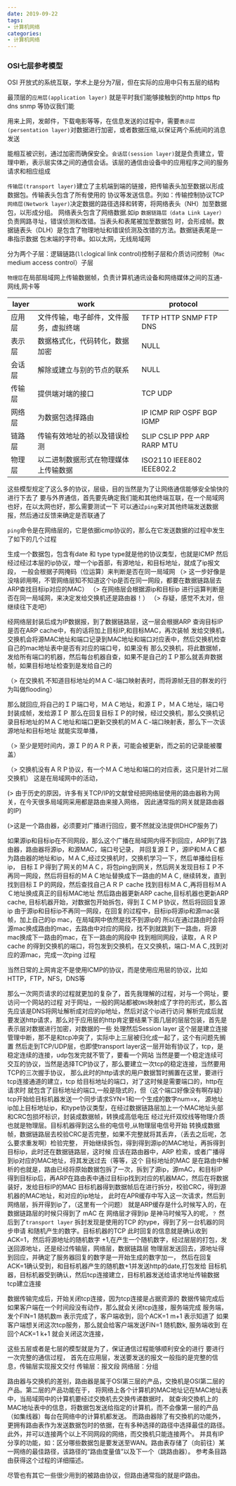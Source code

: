 ```yaml
---
date: 2019-09-22
tags:
- 计算机网络
categories:
- 计算机网络
---
```

### OSI七层参考模型

OSI 开放式的系统互联，学术上是分为7层，但在实际的应用中只有五层的结构

最顶层的`应用层(application layer)` 就是平时我们能够接触到的http https ftp dns snmp 等协议我们能

用来上网，发邮件，下载电影等等，在信息发送的过程中，需要`表示层(persentation layer)`对数据进行加密，或者数据压缩,以保证两个系统间的消息发送

能相互被识别，通过加密而确保安全。`会话层(session layer)`就是负责建立，管理中断，表示层实体之间的通信会话。该层的通信由设备中的应用程序之间的服务请求和相应组成

`传输层(transport layer)`建立了主机端到端的链接，把传输表头加至数据以形成数据包。传输表头包含了所有使用的
协议等发送信息。列如：传输控制协议TCP
`网络层(Network layer)`决定数据的路径选择和转寄，将网络表头（NH）加至数据包，以形成分组。
网络表头包含了网络数据.如ip
`数据链路层（data Link Layer）` 负责网路寻址，错误侦测和改错。当表头和表尾被加至数据包
时，会形成帧。数据链表头（DLH）是包含了物理地址和错误侦测及改错的方法。数据链表尾是一串指示数据
包末端的字符串。如以太网，无线局域网

分为两个子层：逻辑链路(`llc`logical link control)控制子层和介质访问控制（`Mac` medium access control）子层

`物理层`在局部局域网上传输数据帧，负责计算机通讯设备和网络媒体之间的互通-网线,网卡等

|  layer | work|protocol |
|---|---|---|
|  应用层 |文件传输，电子邮件，文件服务，虚拟终端|TFTP HTTP SNMP FTP DNS|
|    表示层      | 数据格式化，代码转化，数据加密| NULL |
|    会话层      | 解除或建立与别的节点的联系    | NULL |
|    传输层      | 提供端对端的接口                    | TCP UDP
|    网络层      | 为数据包选择路由                    | IP ICMP RIP OSPF BGP IGMP
|    链路层      | 传输有效地址的祯以及错误检测          | SLIP CSLIP PPP ARP RARP MTU
 |   物理层      | 以二进制数据形式在物理媒体上传输数据   | ISO2110 IEEE802 IEEE802.2





这些模型规定了这么多的协议，层级，目的当然是为了让网络通信能够安全愉快的进行下去了
要与外界通信，首先要先确定我们能和其他终端互联，在一个局域网也好，在以太网也好，那么需要测试一下
可以通过`ping`来对其他终端发送数据报，然后通过反馈来确定是否联通了

`ping`命令是在网络层的，它是依据icmp协议的，那么在它发送数据的过程中发生了如下的几个过程

生成一个数据包，包含有date 和 type type就是他的协议类型，也就是ICMP
然后经过经过本层的ip协议，增一个ip首部，有源地址，和目标地址，就成了ip报文段， 一般会根据子网掩码（位运算）来判断是否在同一局域网
（> 这一步好像是没啥卵用啊，不管网络层知不知道这个ip是否在同一网段，都要在数据链路层去ARP查找目标ip对应的MAC）
（> 在网络层会根据源ip和目标ip 进行运算判断是否在同一局域网，来决定发给交换机还是路由器！）
（> 存疑，感觉不太对，但继续往下走吧）

经网络层封装后成为IP数据报，到了数据链路层，这一层会根据ARP 查询目标IP是否在ARP cache中，有的话将加上目标IP,和目标MAC，再次装帧
发给交换机，交换机会将源MAC地址和端口记录到MAC地址和端口对应表中，然后交换机检查自己的mac地址表中是否有对应的端口号，如果没有
那么交换机，将此数据帧，发给所有端口的机器，然后每台机器自查，如果不是自己的ＩＰ那么就丢弃数据帧，如果目标地址检查到是发给自己的

（> 在交换机 不知道目标地址的ＭＡＣ-端口映射表时，而将源帧无目的群发的行为叫做flooding）

那么就回应,将自己的ＩＰ端口号，ＭＡＣ地址，和源ＩＰ，ＭＡＣ地址，端口号封装成帧，发给源ＩＰ
那么在回复目标ＩＰ的时候，经过交换机，那么交换机记录目标地址的ＭＡＣ地址和端口更新交换机的ＭＡＣ-端口映射表，那么下一次该源地址和目标地址
就能实现单播，

（> 至少是短时间内，源ＩＰ的ＡＲＰ表，可能会被更新，而之前的记录能被覆盖）

（> 交换机没有ＡＲＰ协议，有一个ＭＡＣ地址和端口的对应表，这只是针对二层交换机）
这是在局域网中的活动，

(> 由于历史的原因，许多有关TCP/IP的文献曾经把网络层使用的路由器称为网关，在今天很多局域网采用都是路由来接入网络，
因此通常指的网关就是路由器的IP)

(>这是一个路由器，必须要对广播进行回应，要不然就没法提供DHCP服务了)

如果源ip和目标ip在不同网段，那么这个广播在局域网内得不到回应，ARP到了路由器，路由器将源ip，和源MAC，端口号记录，
并回复源ＩＰ，源IP和ＭＡＣ都为路由器的地址和ip，ＭＡＣ,经过交换机时，交换机学习一下，然后单播给目标ip，
目标ＩＰ得到了网关的ＭＡＣ，将包ping到网关，然后网关发现目标ＩＰ不再同一网段，然后将目标的ＭＡＣ地址替换成下一路由的ＭＡＣ,
继续转发，直到找到目标ＩＰ的网段，然后查找自己ＡＲＰ cache 找到目标ＭＡＣ,再将目标ＭＡＣ地址换成真正的目标MAC地址
然后路由器更新ARP cache,目标机器也更新ARP cache, 目标机器开始，对数据包开始拆包，得到ＩＣＭＰ协议，然后将回回复源ip
由于源ip和目标ip不再同一网段，在回复的过程中，目标ip将源ip和源mac装帧，加上自己的ip mac，在局域网中依然是找不到源ip的
所以在通过路由时会将源mac换成路由的mac，去路由中对应的网段，找不到就跳到下一路由，将源mac换成下一路由的mac，在下一路由的网段中
找到相同网段，读取，ＡＲＰ cache 的得到交换机的端口，将包发到交换机，在又交换机，端口-ＭＡＣ,找到对应的源mac，完成一次ping
过程

当然日常的上网肯定不是使用ICMP的协议，而是使用应用层的协议，比如HTTP，FTP，NFS，DNS等

那么一次网页请求的过程就更加的复杂了，首先我理解的过程，对与一个网址，要访问一个网站的过程
对于网址，一般的网站都被`DNS`映射成了字符的形式，那么首先应该是DNS将网址解析成对应的ip地址，然后对这个ip进行访问
解析完成后就要发送http请求，那么对于应用层的http肯定要结果下面几层的层层包装，首先是表示层对数据进行加密，对数据的一些
处理然后Session layer 这个层是建立连接管理中断，那不是和tcp冲突了，实际中上三层被归化成一起了，这个有问题先搁置
然后走到TCP/UDP层，也即使transport layer这一层开始有协议了，tcp，是稳定连续的连接，udp包发完就不管了，要看一个网站
当然是要一个稳定连续可交互的协议，当然是选择TCP协议了，那么要建立一次tcp的稳定连接，当然要用TCP的三次握手协议，
那么此时的http请求的用户数据暂时搁置在这里，要进行tcp连接通道的建立，tcp
给目标地址的端口，对了这时候是需要端口的，http在请求时
就包含了目标地址的端口,一般是隐式的，但（这个端口好像没有啊存疑）tcp开始给目标机器发送一个同步请求SYN=1和一个生成的数字num=x，
源地址ip加上目标地址ip，和type协议类型，在经过数据链路层加上一个MAC地址头部和CRC包损坏标识，封装成数据帧，转换成高低电压
经过光纤双绞线等物理介质也就是物理层。目标机器得到这么些的电信号,从物理层电信号开始
转换成数据帧，数据链路层去校验CRC是否完整，如果不完整就将其丢弃，（丢去之后呢，怎么要求重发啊）检验完整，
开始继续拆包，得到得到源ip的MAC地址，再拆得到目标ip，此时还在数据链路层，这时候
应该在路由器中，ARP
检索，或者广播得到ip对应的MAC地址，将其发送过去（等等，这个
目标地址的MAC
是在路由中解析的也就是，路由已经将原始数据包拆了一次，拆到了源ip，源mAC，和目标IP
得到目标ip后，再ARP在路由表中通过目标ip找到对应的机器MAC，然后在将数据装好，发给目标IP的MAC
目标机器得到数据帧后在进行拆分，校验CRC，得到源机器的MAC地址，和对应的ip地址，
此时在APR缓存中写入这一次请求，然后到网络层，拆开得到ip了，（这里有一个问题）
就是ARP缓存是什么时候写入的，在数据链路层的时候只得到了 mAC 在
网络层才得到ip 是神马时候写入的呢，`？` 然后到了`transport layer`
拆封发现是使用的TCP 的type，得到了另一台机器的同步申请
和随机产生的数字。目标机器的TCP
此时回复的信息就是确认收到ACK=1，然后将源地址的随机数字
+1,在产生一个随机数字，经过层层的打包，发送回源地址，还是经过传输层，网络层，数据链路层
物理层发送回去，源地址得到回应，并确定了服务器回复的数字是一开始生成的数字加一，
然后在回复ACK=1确认受到，和目标机器产生的随机数+1并发送http的date,打包发给
目标机器，目标机器受到确认，然后tcp连接建立，目标机器发送给请求地址传输数据tcp建立连接

数据传输完成后，开始关闭tcp连接，因为tcp连接是占据资源的
数据传输完成后如果客户端在一个时间段没有动作，那么就会关闭tcp连接，服务端完成
服务端，发个FIN=1 随机数m 表示完成了，客户端收到，回个ACK=1 m+1 表示知道了
如果客户端想关闭这次tcp服务，那么就会给客户端发送FIN=1 随机数k, 服务端收到
在回个ACK=1 k+1 就会关闭这次连接，


这些五层或者是七层的模型就是为了，保证通信过程能够顺利安全的进行
要进行一次完整的通信过程，
首先在应用层，发送要发送的报文一般指的是完整的信息，传输层实现报文交付
传输层：报文段
网络层：分组


路由器与交换机的差别，路由器是属于OSI第三层的产品，交換机是OSI第二层的产品。第二层的产品功能在于，
将网络上各个计算机的MAC地址记在MAC地址表中，当局域网中的计算机要经过交換机去交换传递数据时，
就查询交換机上的MAC地址表中的信息，将数据包发送给指定的计算机，而不会像第一层的产品（如集线器）每台在网络中的计算机都发送。
而路由器除了有交換机的功能外，更拥有路由表作为发送数据包时的依据，在有多种选择的路径中选择最佳的路径。
此外，并可以连接两个以上不同网段的网络，而交換机只能连接两个。
并具有IP分享的功能，如：区分哪些数据包是要发送至WAN。路由表存储了（向前往）某一网络的最佳路径，该路径的“路由度量值”以及下一个（跳路由器）。
参考条目路由获得这个过程的详细描述。

尽管也有其它一些很少用到的被路由协议，但路由通常指的就是IP路由。
